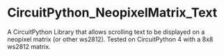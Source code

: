 # CircuitPython_NeopixelMatrix_Text
A CircuitPython Library that allows scrolling text to be displayed on a neopixel matrix (or other ws2812). Tested on CircuitPython 4 with a 8x8 ws2812 matrix. 
